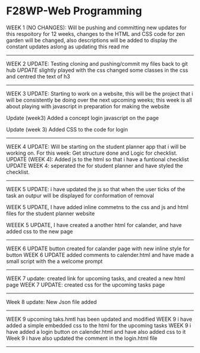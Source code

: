 # F28WP-Web Programming

WEEK 1 (NO CHANGES): Will be pushing and committing new updates for this respoitory for 12 weeks, changes to the HTML and CSS code for zen garden will be changed, also descriptions will be added to display the constant updates aslong as updating this read me

-----------------------------------------------------------------------------------------------------------------------------------------------------------------------------
WEEK 2 UPDATE: Testing cloning and pushing/commit my files back to git hub *UPDATE* slightly played with the css changed some classes in the css and centred the text of h3 

-----------------------------------------------------------------------------------------------------------------------------------------------------------------------------
WEEK 3 UPDATE: Starting to work on a website, this will be the project that i will be consistently be doing over the next upcoming weeks; this week is all about playing with javascript in preparation for making the website

Update (week3) Added a concept login javascript on the page 

Update (week 3) Added CSS to the code for login

-------------------------------------------------------------------------------------------------------------------------------------------------------------------------------------

WEEK 4 UPDATE: Will be starting on the student planner app that i will be working on. For this week: Get structure done and Logic for checklist. 
UPDATE (WEEK 4): Added js to the html so that i have a funtional checklist 
UPDATE WEEK 4: seperated the for student planner and have styled the checklist.

-----------------------------------------------------------------------------------------------------

WEEK 5 UPDATE: i have updated the js so that when the user ticks of the task an outpur will be displayed for conformation of removal

WEEK 5 UPDATE, I have added inline commetns to the css and js and html files for the student planner website

WEEEK 5 UPDATE, I have created a another html for calander, and have added css to the new page 

---------------------------------------------------------------------------------------------------------------------------------------------------------------------

WEEK 6 UPDATE button created for calander page with new inline style for button 
WEEK 6 UPDATE added comments to calender.html and have made a small script with the a welcome prompt

------------------------------------------------------------------------------------------------------------------------
WEEK 7 update: created link for upcoming tasks, and created a new html page
WEEK 7 UPDATE: created css for the upcoming tasks page

------------------------------------------------------------------------------------------------------------------------
Week 8 update: New Json file added 

----------------------------------------------------------------------------------------------------------------------------
WEEK 9 upcoming taks.hmtl has been updated and modified 
WEEK 9 i have added a simple embedded css to the html for the upcoming tasks 
WEEK 9 i have added a login button on calender.html and have also added css to it 
Week 9 i have also updated the comment in the login.html file

---------------------------------------------------------------------------------------------------------
